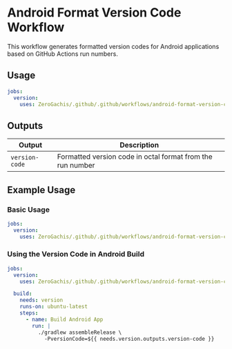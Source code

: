 # Android Format Version Code Workflow

This workflow generates formatted version codes for Android applications based on GitHub Actions run numbers.

## Usage

```yaml
jobs:
  version:
    uses: ZeroGachis/.github/.github/workflows/android-format-version-code.yml@v4
```

## Outputs

| Output         | Description                                                |
| -------------- | ---------------------------------------------------------- |
| `version-code` | Formatted version code in octal format from the run number |

## Example Usage

### Basic Usage

```yaml
jobs:
  version:
    uses: ZeroGachis/.github/.github/workflows/android-format-version-code.yml@v4
```

### Using the Version Code in Android Build

```yaml
jobs:
  version:
    uses: ZeroGachis/.github/.github/workflows/android-format-version-code.yml@v4

  build:
    needs: version
    runs-on: ubuntu-latest
    steps:
      - name: Build Android App
        run: |
          ./gradlew assembleRelease \
            -PversionCode=${{ needs.version.outputs.version-code }}
```

